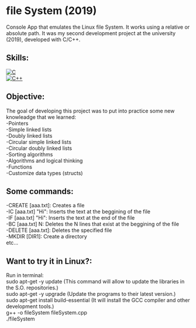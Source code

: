 # file System (2019)
Console App that emulates the Linux file System. It works using a relative or absolute path.
It was my second development project at the university (2019), developed with C/C++.

## Skills:
[![C](https://camo.githubusercontent.com/85dd8c38ef3fd94472ab991bed05066671c0bd12129002379f11d3ca352f9956/68747470733a2f2f696d672e736869656c64732e696f2f7374617469632f76313f7374796c653d666f722d7468652d6261646765266d6573736167653d4326636f6c6f723d323232323232266c6f676f3d43266c6f676f436f6c6f723d413842394343266c6162656c3d)]()
</br>
[![C++](https://camo.githubusercontent.com/6301a47e098ea0b84260920a75b5a71f121c5a0b55965dff8ad80bd60db208c7/68747470733a2f2f696d672e736869656c64732e696f2f7374617469632f76313f7374796c653d666f722d7468652d6261646765266d6573736167653d4325324225324226636f6c6f723d303035393943266c6f676f3d43253242253242266c6f676f436f6c6f723d464646464646266c6162656c3d)]()

## Objective:
The goal of developing this project was to put into practice some new knowleadge that we learned:
  </br>
  -Pointers
  </br>
  -Simple linked lists
  </br>
  -Doubly linked lists
  </br>
  -Circular simple linked lists
  </br>
  -Circular doubly linked lists
  </br>
  -Sorting algorithms
  </br>
  -Algorithms and logical thinking
  </br>
  -Functions
  </br>
  -Customize data types (structs)
  </br>

## Some commands:
  -CREATE [aaa.txt]: Creates a file
  </br>
  -IC [aaa.txt] "Hi": Inserts the text at the beggining of the file
  </br>
  -IF [aaa.txt] "Hi": Inserts the text at the end of the file
  </br>
  -BC [aaa.txt] N: Deletes the N lines that exist at the beggining of the file
  </br>
  -DELETE [aaa.txt]: Deletes the specified file
  </br>
  -MKDIR [DIR1]: Create a directory
  </br>
  etc...
  </br>
  
  ## Want to try it in Linux?:
  Run in terminal:
  </br>
  sudo apt-get -y update  (This command will allow to update the libraries in the S.O. repositories.)
  </br>
  sudo apt-get -y upgrade  (Update the programs to their latest version.)
  </br>
  sudo apt-get install build-essential  (It will install the GCC compiler and other development tools.)
  </br>
  g++ -o fileSystem fileSystem.cpp
  </br>
  ./fileSystem

